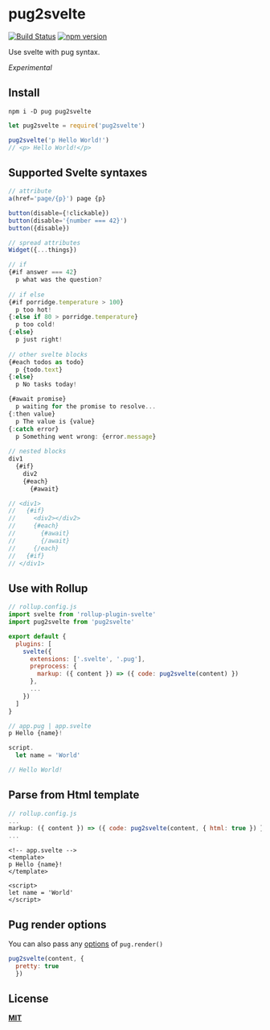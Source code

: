 # pug2svelte
[![Build Status](https://travis-ci.org/pynnl/pug2svelte.svg?branch=master)](https://travis-ci.org/pynnl/pug2svelte)
[![npm version](https://badge.fury.io/js/pug2svelte.svg)](https://badge.fury.io/js/pug2svelte)

Use svelte with pug syntax.

*Experimental*

## Install
```
npm i -D pug pug2svelte
```
```javascript
let pug2svelte = require('pug2svelte')

pug2svelte('p Hello World!')
// <p> Hello World!</p>
```
## Supported Svelte syntaxes
```javascript
// attribute
a(href='page/{p}') page {p}

button(disable={!clickable})
button(disable='{number === 42}')
button({disable})

// spread attributes
Widget({...things})

// if
{#if answer === 42}
  p what was the question?
  
// if else
{#if porridge.temperature > 100}
  p too hot!
{:else if 80 > porridge.temperature}
  p too cold!
{:else}
  p just right!
  
// other svelte blocks
{#each todos as todo}
  p {todo.text}
{:else}
  p No tasks today!

{#await promise}
  p waiting for the promise to resolve...
{:then value}
  p The value is {value}
{:catch error}
  p Something went wrong: {error.message}
  
// nested blocks
div1
  {#if}
    div2
    {#each}
      {#await}

// <div1>
//   {#if}
//     <div2></div2>
//     {#each}
//       {#await}
//       {/await}
//     {/each}
//   {#if}
// </div1>
```

## Use with Rollup
```javascript
// rollup.config.js
import svelte from 'rollup-plugin-svelte'
import pug2svelte from 'pug2svelte'

export default {
  plugins: [
    svelte({
      extensions: ['.svelte', '.pug'],
      preprocess: {
        markup: ({ content }) => ({ code: pug2svelte(content) })
      },
      ...
    })
  ]
}
```
```javascript
// app.pug | app.svelte
p Hello {name}!

script.
  let name = 'World'

// Hello World!
```

## Parse from Html template
```javascript
// rollup.config.js
...
markup: ({ content }) => ({ code: pug2svelte(content, { html: true }) }),
...
```
```vue
<!-- app.svelte -->
<template>
p Hello {name}!
</template>

<script>
let name = 'World'
</script>
```

## Pug render options
You can also pass any [options](https://pugjs.org/api/reference.html#options) of `pug.render()`
```javascript
pug2svelte(content, {
  pretty: true
  })
```

## License
[**MIT**](https://github.com/pynnl/pug2svelte/blob/master/LICENSE)
